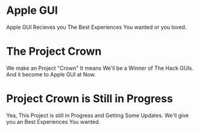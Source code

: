 # Apple GUI
Apple GUI Recieves you The Best Experiences You wanted or you loved.

# The Project Crown
We make an Project "Crown" It means We'll be a Winner of The Hack GUIs.
And it become to Apple GUI at Now.

# Project Crown is Still in Progress
Yea, This Project is still in Progress and Getting Some Updates. 
We'll give you an Best Experiences You wanted.


